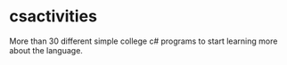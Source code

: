 # csactivities
More than 30 different simple college c# programs to start learning more about the language.
